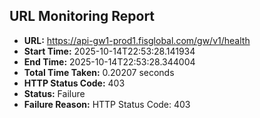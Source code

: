 ## URL Monitoring Report

- **URL:** https://api-gw1-prod1.fisglobal.com/gw/v1/health
- **Start Time:** 2025-10-14T22:53:28.141934
- **End Time:** 2025-10-14T22:53:28.344004
- **Total Time Taken:** 0.20207 seconds
- **HTTP Status Code:** 403
- **Status:** Failure
- **Failure Reason:** HTTP Status Code: 403
